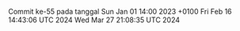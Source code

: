 Commit ke-55 pada tanggal Sun Jan 01 14:00 2023 +0100
Fri Feb 16 14:43:06 UTC 2024
Wed Mar 27 21:08:35 UTC 2024
